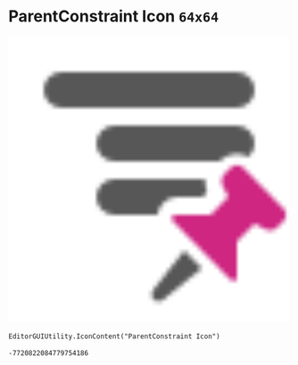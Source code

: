 # ParentConstraint Icon `64x64`
<img src="/img/ParentConstraint%20Icon.png" width=512 height=512>

``` CSharp
EditorGUIUtility.IconContent("ParentConstraint Icon")
```
```
-7720822084779754186
```
